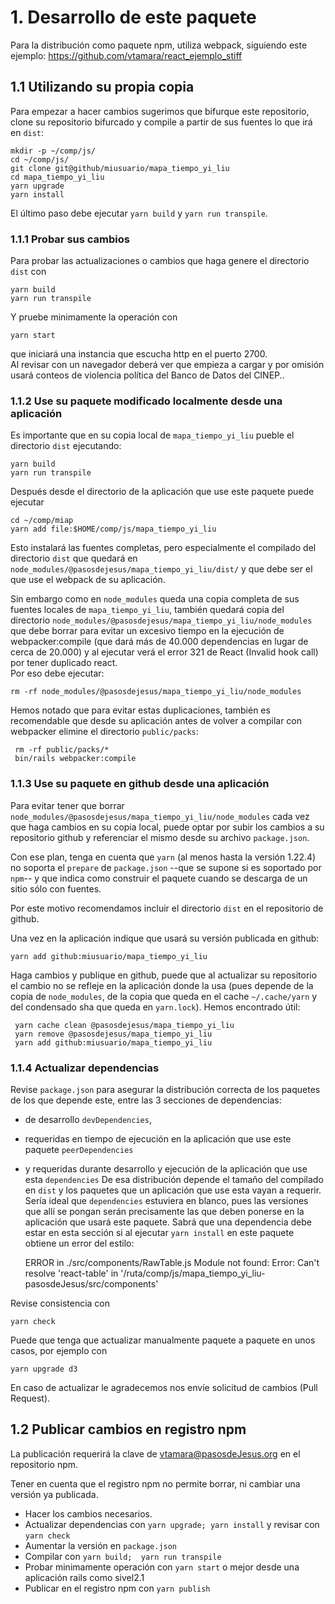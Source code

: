 
# 1. Desarrollo de este paquete

Para la distribución como paquete npm, utiliza webpack, siguiendo 
este ejemplo:
<https://github.com/vtamara/react_ejemplo_stiff>


## 1.1 Utilizando su propia copia

Para empezar a hacer cambios sugerimos que bifurque este repositorio, clone su repositorio bifurcado y 
compile a partir de sus fuentes lo que irá en `dist`:
    
    mkdir -p ~/comp/js/
    cd ~/comp/js/
    git clone git@github/miusuario/mapa_tiempo_yi_liu
    cd mapa_tiempo_yi_liu
    yarn upgrade
    yarn install

El último paso debe ejecutar `yarn build` y `yarn run transpile`.


### 1.1.1 Probar sus cambios

Para probar las actualizaciones o cambios que haga genere el directorio 
`dist` con

    yarn build
    yarn run transpile 

Y pruebe minimamente la operación con

    yarn start

que iniciará una instancia que escucha http en el puerto 2700.  
Al revisar con un navegador deberá ver que empieza a cargar y
por omisión usará conteos de violencia política
del Banco de Datos del CINEP..

### 1.1.2 Use su paquete modificado localmente desde una aplicación

Es importante que en su copia local de `mapa_tiempo_yi_liu` pueble el 
directorio `dist` ejecutando:

    yarn build
    yarn run transpile

Después desde el directorio de la aplicación que use este paquete
puede ejecutar

    cd ~/comp/miap
    yarn add file:$HOME/comp/js/mapa_tiempo_yi_liu

Esto instalará las fuentes completas, pero especialmente el compilado
del directorio `dist`
que quedará en `node_modules/@pasosdejesus/mapa_tiempo_yi_liu/dist/` y 
que debe ser el que use el webpack de su aplicación.

Sin embargo como en `node_modules` queda una copia completa de sus fuentes 
locales de `mapa_tiempo_yi_liu`, también quedará copia del directorio 
`node_modules/@pasosdejesus/mapa_tiempo_yi_liu/node_modules` que debe
borrar para evitar un excesivo tiempo en la ejecución de webpacker:compile 
(que dará más de 40.000 dependencias en lugar de cerca de 20.000) y al ejecutar
verá el error 321 de React (Invalid hook call) por tener duplicado react.   
Por eso debe ejecutar:

    rm -rf node_modules/@pasosdejesus/mapa_tiempo_yi_liu/node_modules

Hemos notado que para evitar estas duplicaciones, también es recomendable que 
desde su aplicación antes de volver a compilar con webpacker elimine el 
directorio `public/packs`:

     rm -rf public/packs/*
     bin/rails webpacker:compile


### 1.1.3 Use su paquete en github desde una aplicación

Para evitar tener que borrar `node_modules/@pasosdejesus/mapa_tiempo_yi_liu/node_modules`
cada vez que haga cambios en su copia local, puede optar por subir
los cambios  a su repositorio github y referenciar el mismo desde
su archivo `package.json`.

Con ese plan, tenga en cuenta que `yarn` (al menos hasta la versión 1.22.4) 
no soporta el `prepare` de `package.json`  --que se supone si es soportado 
por `npm`-- y que indica como construir el paquete cuando se descarga 
de un sitio sólo con fuentes.

Por este motivo recomendamos incluir el directorio `dist` en el repositorio
de github.

Una vez en la aplicación indique que usará su versión publicada en github:

    yarn add github:miusuario/mapa_tiempo_yi_liu

Haga cambios y publique en github, puede que al actualizar su repositorio
el cambio no se refleje en la aplicación donde la usa (pues depende de la
copia de `node_modules`, de la copia que queda en el cache `~/.cache/yarn` 
y del condensado sha que queda en `yarn.lock`).  Hemos encontrado útil:

     yarn cache clean @pasosdejesus/mapa_tiempo_yi_liu
     yarn remove @pasosdejesus/mapa_tiempo_yi_liu
     yarn add github:miusuario/mapa_tiempo_yi_liu

### 1.1.4 Actualizar dependencias

Revise `package.json` para asegurar la distribución correcta de los paquetes 
de los que depende este, entre las 3 secciones de dependencias:
* de desarrollo `devDependencies`,
* requeridas en tiempo de ejecución en la aplicación que use este paquete 
  `peerDependencies`
* y requeridas durante desarrollo y ejecución de la aplicación que use esta 
  `dependencies`
De esa distribución depende el tamaño del compilado en `dist` y 
los paquetes que un aplicación que use esta vayan a requerir.
Sería ideal que `dependencies` estuviera en blanco, pues las versiones 
que allí se pongan serán precisamente las que deben ponerse en la aplicación 
que usará este paquete. Sabrá que una dependencia debe estar en esta 
sección si al ejecutar `yarn install` en este paquete obtiene
un error del estilo:

    ERROR in ./src/components/RawTable.js
    Module not found: Error: Can't resolve 'react-table' in '/ruta/comp/js/mapa_tiempo_yi_liu-pasosdeJesus/src/components'  

Revise consistencia con

    yarn check

Puede que tenga que actualizar manualmente paquete a paquete en unos casos,
por ejemplo con

    yarn upgrade d3

En caso de actualizar le agradecemos nos envíe solicitud de cambios 
(Pull Request).


## 1.2 Publicar cambios en registro npm

La publicación requerirá la clave de vtamara@pasosdeJesus.org en el repositorio npm.

Tener en cuenta que el registro npm no permite borrar, ni cambiar una versión ya publicada.

* Hacer los cambios necesarios.
* Actualizar dependencias con `yarn upgrade; yarn install` y revisar con 
  `yarn check`
* Aumentar la versión en `package.json`
* Compilar con `yarn build;  yarn run transpile`
* Probar minimamente operación  con `yarn start` o mejor desde una aplicación rails como sivel2.1
* Publicar en el registro npm con `yarn publish`
